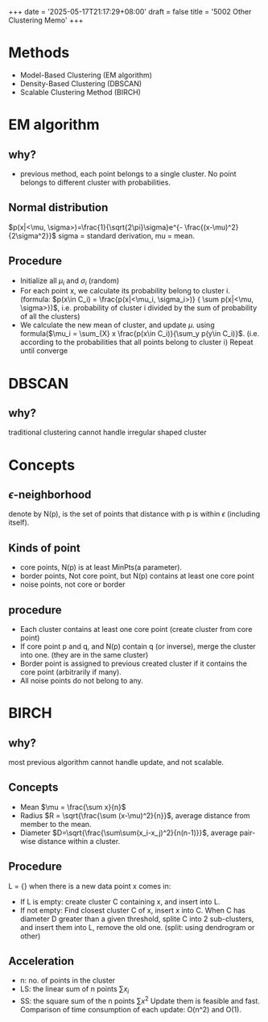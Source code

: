 +++
date = '2025-05-17T21:17:29+08:00'
draft = false 
title = '5002 Other Clustering Memo'
+++
# Methods
- Model-Based Clustering (EM algorithm)
- Density-Based Clustering (DBSCAN)
- Scalable Clustering Method (BIRCH)

# EM algorithm
## why?
- previous method, each point belongs to a single cluster. No point belongs to different cluster with probabilities. 
## Normal distribution
$p(x|<\mu, \sigma>)=\frac{1}{\sqrt{2\pi}\sigma}e^{- \frac{(x-\mu)^2}{2\sigma^2}}$
sigma = standard derivation, mu = mean.
## Procedure
- Initialize all $\mu_i$ and $\sigma_i$ (random)
- For each point x, we calculate its probability belong to cluster i. (formula: $p(x\in C_i) = \frac{p(x|<\mu_i, \sigma_i>)} { \sum p(x|<\mu, \sigma>})$, i.e. probability of cluster i divided by the sum of probability of all the clusters)
- We calculate the new mean of cluster, and update $\mu$. using formula($\mu_i = \sum_{X} x \frac{p(x\in C_i)}{\sum_y p(y\in C_i)}$. (i.e. according to the probabilities that all points belong to cluster i)
Repeat until converge
# DBSCAN
## why?
traditional clustering cannot handle irregular shaped cluster
# Concepts
## $\epsilon$-neighborhood
denote by N(p), is the set of points that distance with p is within $\epsilon$ (including itself).
## Kinds of point
- core points, N(p) is at least MinPts(a parameter).
- border points, Not core point, but N(p) contains at least one core point
- noise points, not core or border
## procedure
- Each cluster contains at least one core point (create cluster from core point)
- If core point p and q, and N(p) contain q (or inverse), merge the cluster into one. (they are in the same cluster)
- Border point is assigned to previous created cluster if it contains the core point (arbitrarily if many).
- All noise points do not belong to any.

# BIRCH
## why?
most previous algorithm cannot handle update, and not scalable.
## Concepts
- Mean $\mu = \frac{\sum x}{n}$
- Radius $R = \sqrt{\frac{\sum (x-\mu)^2}{n}}$, average distance from member to the mean.
- Diameter $D=\sqrt{\frac{\sum\sum(x_i-x_j)^2}{n(n-1)}}$, average pair-wise distance within a cluster.
## Procedure
L = {}
when there is a new data point x comes in:
- If L is empty: create cluster C containing x, and insert into L.
- If not empty: Find closest cluster C of x, insert x into C. When C has diameter D greater than a given threshold, splite C into 2 sub-clusters, and insert them into L, remove the old one. (split: using dendrogram or other)
## Acceleration
- n: no. of points in the cluster
- LS: the linear sum of n points $\sum x_i$
- SS: the square sum of the n points $\sum x^2$
Update them is feasible and fast.
Comparison of time consumption of each update: O(n^2) and O(1). 